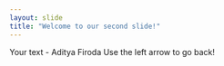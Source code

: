 ```yaml
---
layout: slide
title: "Welcome to our second slide!"
---
```

Your text - Aditya Firoda
Use the left arrow to go back!
